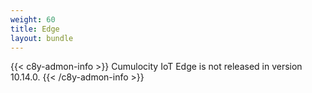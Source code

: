 ```yaml
---
weight: 60
title: Edge
layout: bundle
---
```


{{< c8y-admon-info >}}
Cumulocity IoT Edge is not released in version 10.14.0. 
{{< /c8y-admon-info >}}
